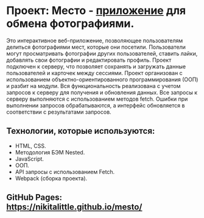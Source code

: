 # Проект: Место - [приложение](https://nikitalittle.github.io/mesto/) для обмена фотографиями.

Это интерактивное веб-приложение, позволяющее пользователям делиться фотографиями мест, которые они посетили. Пользователи могут просматривать фотографии других пользователей, ставить лайки, добавлять свои фотографии и редактировать профиль. Проект подключен к серверу, что позволяет сохранять и загружать данные пользователей и карточек между сессиями.
Проект организован с использованием объектно-ориентированного программирования (ООП) и разбит на модули. Вся функциональность реализована с учетом запросов к серверу для получения и обновления данных. Все запросы к серверу выполняются с использованием методов fetch. Ошибки при выполнении запросов обрабатываются, а интерфейс обновляется в соответствии с результатами запросов.

## Технологии, которые используются:

- HTML, CSS.
- Методология БЭМ Nested.
- JavaScript.
- ООП.
- API запросы с использованием Fetch.
- Webpack (сборка проекта).

## GitHub Pages: https://nikitalittle.github.io/mesto/
